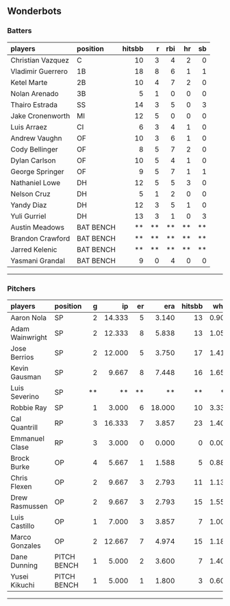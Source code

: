 ## Wonderbots

### Batters

 
|players           |position  | hitsbb|  r| rbi| hr| sb| 
|:-----------------|:---------|------:|--:|---:|--:|--:| 
|Christian Vazquez |C         |     10|  3|   4|  2|  0| 
|Vladimir Guerrero |1B        |     18|  8|   6|  1|  1| 
|Ketel Marte       |2B        |     10|  4|   7|  2|  0| 
|Nolan Arenado     |3B        |      5|  1|   0|  0|  0| 
|Thairo Estrada    |SS        |     14|  3|   5|  0|  3| 
|Jake Cronenworth  |MI        |     12|  5|   0|  0|  0| 
|Luis Arraez       |CI        |      6|  3|   4|  1|  0| 
|Andrew Vaughn     |OF        |     10|  3|   6|  1|  0| 
|Cody Bellinger    |OF        |      8|  5|   7|  2|  0| 
|Dylan Carlson     |OF        |     10|  5|   4|  1|  0| 
|George Springer   |OF        |      9|  5|   7|  1|  1| 
|Nathaniel Lowe    |DH        |     12|  5|   5|  3|  0| 
|Nelson Cruz       |DH        |      5|  1|   2|  0|  0| 
|Yandy Diaz        |DH        |     12|  3|   5|  1|  0| 
|Yuli Gurriel      |DH        |     13|  3|   1|  0|  3| 
|Austin Meadows    |BAT BENCH |     **| **|  **| **| **| 
|Brandon Crawford  |BAT BENCH |     **| **|  **| **| **| 
|Jarred Kelenic    |BAT BENCH |     **| **|  **| **| **| 
|Yasmani Grandal   |BAT BENCH |      9|  0|   4|  0|  0| 


* * *

### Pitchers

 
|players         |position    |  g|     ip| er|    era| hitsbb|  whip| so|  w| sv| 
|:---------------|:-----------|--:|------:|--:|------:|------:|-----:|--:|--:|--:| 
|Aaron Nola      |SP          |  2| 14.333|  5|  3.140|     13| 0.907| 17|  1|  0| 
|Adam Wainwright |SP          |  2| 12.333|  8|  5.838|     13| 1.054| 10|  1|  0| 
|Jose Berrios    |SP          |  2| 12.000|  5|  3.750|     17| 1.417| 14|  0|  0| 
|Kevin Gausman   |SP          |  2|  9.667|  8|  7.448|     16| 1.655| 16|  1|  0| 
|Luis Severino   |SP          | **|     **| **|     **|     **|    **| **| **| **| 
|Robbie Ray      |SP          |  1|  3.000|  6| 18.000|     10| 3.333|  1|  0|  0| 
|Cal Quantrill   |RP          |  3| 16.333|  7|  3.857|     23| 1.408| 13|  2|  0| 
|Emmanuel Clase  |RP          |  3|  3.000|  0|  0.000|      0| 0.000|  2|  0|  2| 
|Brock Burke     |OP          |  4|  5.667|  1|  1.588|      5| 0.882|  6|  0|  0| 
|Chris Flexen    |OP          |  2|  9.667|  3|  2.793|     11| 1.138|  8|  1|  0| 
|Drew Rasmussen  |OP          |  2|  9.667|  3|  2.793|     15| 1.552|  8|  1|  0| 
|Luis Castillo   |OP          |  1|  7.000|  3|  3.857|      7| 1.000|  8|  1|  0| 
|Marco Gonzales  |OP          |  2| 12.667|  7|  4.974|     15| 1.184|  7|  1|  0| 
|Dane Dunning    |PITCH BENCH |  1|  5.000|  2|  3.600|      7| 1.400|  5|  0|  0| 
|Yusei Kikuchi   |PITCH BENCH |  1|  5.000|  1|  1.800|      3| 0.600|  5|  1|  0| 


* * *


